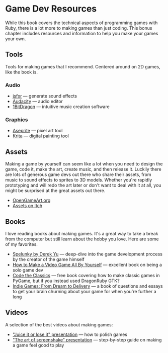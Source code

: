 # Game Dev Resources

While this book covers the technical aspects of programming games with Ruby, there is a lot more to making games than just coding. This bonus chapter includes resources and information to help you make your games your own.

## Tools

Tools for making games that I recommend. Centered around on 2D games, like the book is.

### Audio

- [jsfxr](https://sfxr.me/) — generate sound effects
- [Audacity](https://www.audacityteam.org/) — audio editor
- [1BitDragon](https://1bitdragon.com/) — intuitive music creation software

### Graphics

- [Aseprite](https://www.aseprite.org/) — pixel art tool
- [Krita](https://krita.org/en/) — digital painting tool

## Assets

Making a game by yourself can seem like a lot when you need to design the game, code it, make the art, create music, and then release it. Luckily there are lots of generous game devs out there who share their assets, from music to sound effects to sprites to 3D models. Whether you're rapidly prototyping and will redo the art later or don't want to deal with it at all, you might be surprised at the great assets out there.

- [OpenGameArt.org](https://opengameart.org/)
- [Assets on Itch](https://itch.io/game-assets)

## Books

I love reading books about making games. It's a great way to take a break from the computer but still learn about the hobby you love. Here are some of my favorites.

- [Spelunky by Derek Yu](https://bossfightbooks.com/products/spelunky-by-derek-yu) — deep-dive into the game development process by the creator of the game himself
- [How to Make a Video Game All By Yourself](https://www.valadria.com/how-to-make-a-video-game-all-by-yourself/) — excellent book on being a solo game dev
- [Code the Classics](https://wireframe.raspberrypi.com/books/code-the-classics1) — free book covering how to make classic games in PyGame, but if you instead used DragonRuby GTK?
- [Indie Games: From Dream to Delivery](https://www.amazon.com/Indie-Games-Delivery-Don-Daglow/dp/0996781552) — a book of questions and essays to get your brain churning about your game for when you're further a long

## Videos

A selection of the best videos about making games:

- ["Juice it or lose it" presentation](https://www.youtube.com/watch?v=Fy0aCDmgnxg) — how to polish games
- ["The art of screenshake" presentation](https://www.youtube.com/watch?v=AJdEqssNZ-U) — step-by-step guide on making a game feel good to play

